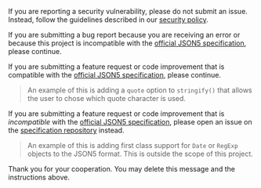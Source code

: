 If you are reporting a security vulnerability, please do not submit an issue.
Instead, follow the guidelines described in our
[security policy](../blob/main/SECURITY.md).

If you are submitting a bug report because you are receiving an error or because
this project is incompatible with the [official JSON5 specification][spec],
please continue.

If you are submitting a feature request or code improvement that is compatible
with the [official JSON5 specification][spec], please continue.

> An example of this is adding a `quote` option to `stringify()` that allows the
> user to chose which quote character is used.

If you are submitting a feature request or code improvement that is
*incompatible* with the [official JSON5 specification][spec], please open an
issue on the [specification repository](https://github.com/json5/json5-spec)
instead.

> An example of this is adding first class support for `Date` or `RegExp`
> objects to the JSON5 format. This is outside the scope of this project.

[spec]: https://json5.github.io/json5-spec/

Thank you for your cooperation. You may delete this message and the instructions
above.
